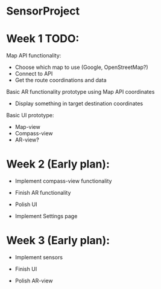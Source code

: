 # SensorProject

# Week 1 TODO:

Map API functionality:
  - Choose which map to use (Google, OpenStreetMap?)
  - Connect to API
  - Get the route coordinations and data
  
 
 Basic AR functionality prototype using Map API coordinates
  - Display something in target destination coordinates
  
  
  
 Basic UI prototype:
  - Map-view
  - Compass-view
  - AR-view?
  
  
# Week 2 (Early plan):
  - Implement compass-view functionality
  
  - Finish AR functionality
  
  - Polish UI
  
  - Implement Settings page
  
# Week 3 (Early plan):
  - Implement sensors
  
  - Finish UI
  
  - Polish AR-view
  
  
 
 
